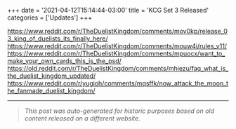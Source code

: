 +++
date = '2021-04-12T15:14:44-03:00'
title = 'KCG Set 3 Released'
categories = ['Updates']
+++

https://www.reddit.com/r/TheDuelistKingdom/comments/mov0kp/release_03_king_of_duelists_its_finally_here/
https://www.reddit.com/r/TheDuelistKingdom/comments/mouw4i/rules_v11/
https://www.reddit.com/r/TheDuelistKingdom/comments/mpuocx/want_to_make_your_own_cards_this_is_the_psd/
https://old.reddit.com/r/TheDuelistKingdom/comments/mhiezu/faq_what_is_the_duelist_kingdom_updated/
https://www.reddit.com/r/yugioh/comments/mqsffk/now_attack_the_moon_the_fanmade_duelist_kingdom/

---

> _This post was auto-generated for historic purposes based on old content released on a different website._


